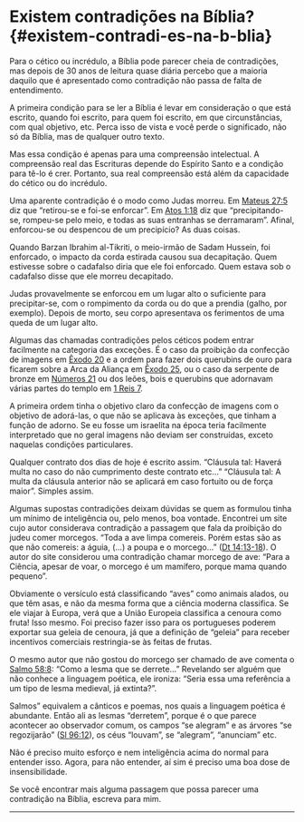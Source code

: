 # Existem contradições na Bíblia? {#existem-contradi-es-na-b-blia}

Para o cético ou incrédulo, a Bíblia pode parecer cheia de contradições, mas depois de 30 anos de leitura quase diária percebo que a maioria daquilo que é apresentado como contradição não passa de falta de entendimento.

A primeira condição para se ler a Bíblia é levar em consideração o que está escrito, quando foi escrito, para quem foi escrito, em que circunstâncias, com qual objetivo, etc. Perca isso de vista e você perde o significado, não só da Bíblia, mas de qualquer outro texto.

Mas essa condição é apenas para uma compreensão intelectual. A compreensão real das Escrituras depende do Espírito Santo e a condição para tê-lo é crer. Portanto, sua real compreensão está além da capacidade do cético ou do incrédulo.

Uma aparente contradição é o modo como Judas morreu. Em [Mateus 27:5](http://bibliaonline.com.br/acf/mt/27/5) diz que “retirou-se e foi-se enforcar”. Em [Atos 1:18](http://bibliaonline.com.br/acf/atos/1/18) diz que “precipitando-se, rompeu-se pelo meio, e todas as suas entranhas se derramaram”. Afinal, enforcou-se ou despencou de um precipício? As duas coisas.

Quando Barzan Ibrahim al-Tikriti, o meio-irmão de Sadam Hussein, foi enforcado, o impacto da corda estirada causou sua decapitação. Quem estivesse sobre o cadafalso diria que ele foi enforcado. Quem estava sob o cadafalso disse que ele morreu decapitado.

Judas provavelmente se enforcou em um lugar alto o suficiente para precipitar-se, com o rompimento da corda ou do que a prendia (galho, por exemplo). Depois de morto, seu corpo apresentava os ferimentos de uma queda de um lugar alto.

Algumas das chamadas contradições pelos céticos podem entrar facilmente na categoria das exceções. É o caso da proibição da confecção de imagens em [Êxodo 20](http://bibliaonline.com.br/acf/ez/20) e a ordem para fazer dois querubins de ouro para ficarem sobre a Arca da Aliança em [Êxodo 25](http://bibliaonline.com.br/acf/ex/25), ou o caso da serpente de bronze em [Números 21](http://bibliaonline.com.br/acf/nm/21) ou dos leões, bois e querubins que adornavam várias partes do templo em [1 Reis 7](http://bibliaonline.com.br/acf/1rs/7).

A primeira ordem tinha o objetivo claro da confecção de imagens com o objetivo de adorá-las, o que não se aplicava às exceções, que tinham a função de adorno. Se eu fosse um israelita na época teria facilmente interpretado que no geral imagens não deviam ser construídas, exceto naquelas condições particulares.

Qualquer contrato dos dias de hoje é escrito assim. “Cláusula tal: Haverá multa no caso do não cumprimento deste contrato etc...” “Cláusula tal: A multa da cláusula anterior não se aplicará em caso fortuito ou de força maior”. Simples assim.

Algumas supostas contradições deixam dúvidas se quem as formulou tinha um mínimo de inteligência ou, pelo menos, boa vontade. Encontrei um site cujo autor considerava contradição a passagem que fala da proibição do judeu comer morcegos. “Toda a ave limpa comereis. Porém estas são as que não comereis: a águia, (...) a poupa e o morcego...” ([Dt 14:13-18](http://bibliaonline.com.br/acf/dt/14/13-18)). O autor do site considerou uma contradição chamar morcego de ave: “Para a Ciência, apesar de voar, o morcego é um mamífero, porque mama quando pequeno”.

Obviamente o versículo está classificando “aves” como animais alados, ou que têm asas, e não da mesma forma que a ciência moderna classifica. Se ele viajar à Europa, verá que a União Europeia classifica a cenoura como fruta! Isso mesmo. Foi preciso fazer isso para os portugueses poderem exportar sua geleia de cenoura, já que a definição de “geleia” para receber incentivos comerciais restringia-se às feitas de frutas.

O mesmo autor que não gostou do morcego ser chamado de ave comenta o [Salmo 58:8](http://bibliaonline.com.br/acf/sl/58/8): “Como a lesma que se derrete...” Revelando ser alguém que não conhece a linguagem poética, ele ironiza: “Seria essa uma referência a um tipo de lesma medieval, já extinta?”.

Salmos” equivalem a cânticos e poemas, nos quais a linguagem poética é abundante. Então ali as lesmas “derretem”, porque é o que parece acontecer ao observador comum, os campos “se alegram” e as árvores “se regozijarão” ([Sl 96:12](http://bibliaonline.com.br/acf/sl/96/12)), os céus “louvam”, se “alegram”, “anunciam” etc.

Não é preciso muito esforço e nem inteligência acima do normal para entender isso. Agora, para não entender, aí sim é preciso uma boa dose de insensibilidade.

Se você encontrar mais alguma passagem que possa parecer uma contradição na Bíblia, escreva para mim.

*****